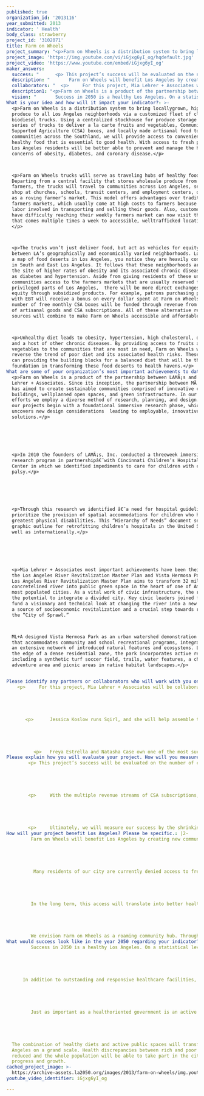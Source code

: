 ```yaml
---
published: true
organization_id: '2013116'
year_submitted: 2013
indicator: ' Health'
body_class: strawberry
project_id: '3102071'
title: Farm on Wheels
project_summary: "<p>Farm on Wheels is a distribution system to bring locally-grown, high quality produce to all Los Angeles neighborhoods via a customized fleet of clean, biodiesel trucks. Using a centralized stockhouse for produce storage and a series of trucks to deliver a la carte fruits and vegetables, Community Supported Agriculture (CSA) boxes, and locally made artisanal food to communities across the Southland, we will provide access to convenient, healthy food that is essential to good health. With access to fresh produce, Los Angeles residents will be better able to prevent and manage the health concerns of obesity, diabetes, and coronary disease.</p>\r\n<p>Farm on Wheels trucks will serve as traveling hubs of healthy food. Departing from a central facility that stores wholesale produce from local farmers, the trucks will travel to communities across Los Angeles, setting up shop at churches, schools, transit centers, and employment centers, operating as a roving farmer’s market. This model offers advantages over traditional farmers markets, which usually come at high costs to farmers because of the labor involved in transporting and selling their goods. Also, customers that have difficulty reaching their weekly farmers market can now visit the truck that comes multiple times a week to accessible, well-trafficked locations.  </p>\r\n<p>The trucks won’t just deliver food, but act as vehicles for equity exchange between LA’s geographically and economically varied neighborhoods. Looking at a map of food deserts in Los Angeles, you notice they are heavily concentrated in South and East Los Angeles. It follows that these neighborhoods are also the site of higher rates of obesity and its associated chronic diseases such as diabetes and hypertension. Aside from giving residents of these underserved communities access to the farmers markets that are usually reserved for more privileged parts of Los Angeles,  there will be more direct exchanges of equity through subsidized products. For example, patrons purchasing produce with EBT will receive a bonus on every dollar spent at Farm on Wheels. Also, a number of free monthly CSA boxes will be funded through revenue from the sale of artisanal goods and CSA subscriptions. All of these alternative revenue sources will combine to make Farm on Wheels accessible and affordable.</p>\r\n<p>Unhealthy diet leads to obesity, hypertension, high cholesterol, diabetes, and a host of other chronic diseases. By providing access to fruits and vegetables to the communities that are most in need, Farm on Wheels will help reverse the trend of poor diet and its associated health risks. These trucks can providing the building blocks for a balanced diet that will be the foundation in transforming these food deserts to health havens.</p>"
project_image: 'https://img.youtube.com/vi/iGjxg6yI_og/hqdefault.jpg'
project_video: 'https://www.youtube.com/embed/iGjxg6yI_og'
maker_answers:
  success: "      <p> This project’s success will be evaluated on the number of customers reached and communities served. Farm on Wheels’ effectiveness is reliant on the trucks being stable food centers in the communities they serve. It is essential for neighborhood residents to be able to rely on Farm on Wheels as a steady source of affordable produce. So, aside from the typical economic measurements of financial sustainability, we will look at metrics such as number of farmer collaborators, high income vs. low income customers, and value above replacement of similarly priced food. By looking at these more informative statistics, we will be able to better serve the communities we engage with.</p>\r\n\r\n      <p>     With the multiple revenue streams of CSA subscriptions, a la carte sales, and catering, Farm on Wheels will have diversified funds to support our mission of providing access to healthy food. The subscriptions themselves will provide a steady, predictable income stream that will allow us to thoughtfully expand to more trucks and more neighborhoods. As we add more trucks and more communities gain access, we will able to better tailor our goods to each individual neighborhood. These types of decisions and details will be informed by the previously mentioned statistics, as well as community surveys outreach.</p>\r\n\r\n      <p>     Ultimately, we will measure our success by the shrinking area of food deserts. It is the ultimate goal of Farm on Wheels to ensure all Angelenos have access to healthy, affordable food, and over time we hope to see the dissipation of all food deserts.</p>"
  description: "       Farm on Wheels will benefit Los Angeles by creating new community hubs that provide Angelenos access to healthy, affordable food. Like farmers markets, each truck will serve as a place for people to have a more hands-on experience with food shopping.  \r\n\r\n        Many residents of our city are currently denied access to fresh produce despite living near some of the most productive and diverse farmlands in the world. A lack of capital, resources, and mobility have combined to create large areas of Los Angeles with few grocery stores and an excess of fast food chains. Farm on Wheels will provide healthy alternatives to the processed foods that dominate low-income areas and give more frequent access to farm fresh produce to those who can’t make it to their weekly farmers market.\r\n\r\n       In the long term, this access will translate into better health outcomes for customers. Steady sources of fruits and vegetables will supplement diets dominated by unhealthy, processed foods. Substituting in these healthy alternatives will help in the fight against obesity, diabetes, and heart disease.\r\n\r\n       We envision Farm on Wheels as a roaming community hub. Through affiliations with community gardens and local farmers, we will facilitate produce exchanges and the sale of low cost goods to encourage community agriculture. Another community benefit will be educational programming that teaches kids the benefits of healthy eating and localized agriculture. All of this activity at the cart will strengthen community bonds and provide new ways for people to connect with food. "
  collaborators: "  <p>     For this project, Mia Lehrer + Associates will be collaborating with Sqirl, and Coolhaus to create an extensive food network that will help supply the best produce and goods for Los Angeles. While we will be handling the design and build of the truck itself, these partners will ensure it stays well stocked.</p>\r\n\r\n     <p>      Jessica Koslow runs Sqirl, and she will help assemble the network of farmers and other food providers to get the best prices for a comprehensive produce stock.</p>\r\n\r\n        <p>   Freya Estrella and Natasha Case own one of the most successful food truck franchises with Coolhaus. They will contribute to Farm on Wheels’ business plan, as well as providing seasonal flavors of their Coolhaus sandwiches.</p>"
  description1: "<p>Farm on Wheels is a product of the partnership between LA-Más and Mia Lehrer + Associates. Since its inception, the partnership between Más and MLA has aimed to create sustainable communities comprised of innovative civic buildings, well-planned open spaces, and green infrastructure. In our combined efforts we employ a diverse method of research, planning, and design. All of our projects begin with a foundational immersive research phase, which uncovers new design considerations - leading to employable, innovative solutions.</p>\r\n\r\n<p>In 2010 the founders of LA-Más, Inc. conducted a three-week immersive research program in partnership\Lwith Cincinnati Children’s Hospital Medical Center in which we identified impediments to care for children with cerebral palsy.</p>\r\n\r\n<p>Through this research we identified \La need for hospital guidelines that prioritize the provision of spatial accommodations for children who had the greatest physical disabilities. This “Hierarchy of Needs” document served as a graphic outline for retrofitting children’s hospitals in the United States as well as internationally.</p>\r\n\r\n<p>Mia Lehrer + Associates most important achievements have been their work on the Los Angeles River Revitalization Master Plan and Vista Hermosa Park. The Los Angeles River Revitalization Master Plan aims to transform 32 miles of concrete-lined river into public green space in the heart of one of America’s most populated cities. As a vital work of civic infrastructure, the river has the potential to integrate a divided city. Key civic leaders joined forces to fund a visionary and technical look at changing the river into a new amenity, a source of socio-economic revitalization and a crucial step towards re-greening the “City of Sprawl.”\r\nML+A designed Vista Hermosa Park as an urban watershed demonstration project that accommodates community and school recreational programs, integrated with an extensive network of introduced natural features and ecosystems. Located at the edge of a dense residential zone, the park incorporates active recreation including a synthetic turf soccer field, trails, water features, a children’s adventure area and picnic areas in native habitat landscapes.</p>\r\n"
  vision: "       Success in 2050 is a healthy Los Angeles. On a statistical level this means lower rates of diabetes, childhood obesity, asthma, and poor cardiac health, but more tangibly, a healthy Los Angeles would offer all its residents an integrated health system that takes into account all factors that influence health. This vision for a holistic health system includes the expansion of health clinics that offer affordable care to prevent minor issues from becoming severe health problems and providing the resources to manage and remediate chronic conditions.\r\n\r\n    In addition to outstanding and responsive healthcare facilities, the city of LA will provide infrastructure that encourages healthy lifestyles. The construction of subways, trains, bike lanes and other transit options has begun to transition the city from its car-centric ways and will contribute to a less polluted environment. Similarly, an increased focus on public green space will ensure children form healthy habits of regular exercise and an active lifestyle. It is essential for the city to provide the infrastructure to promote population health.\r\n\r\n       Just as important as a health-oriented government is an active and motivated citizenry. The year 2050 in Los Angeles will have a completely transformed food landscape.  Localized food sources in the form of large community gardens will empower citizens to grow their own food and free them from a fluctuating food market. Also, community agriculture will encourage a healthy diet centered on fruits and vegetables, as opposed to the current prevalence of processed foods.\r\n\r\nThe combination of healthy diets and active public spaces will transform Los Angeles on a grand scale. Health discrepancies between rich and poor will be reduced and the whole population will be able to take part in the city’s progress and growth. "
What is your idea and how will it impact your indicator?: >-
  <p>Farm on Wheels is a distribution system to bring locallygrown, high quality
  produce to all Los Angeles neighborhoods via a customized fleet of clean,
  biodiesel trucks. Using a centralized stockhouse for produce storage and a
  series of trucks to deliver a la carte fruits and vegetables, Community
  Supported Agriculture (CSA) boxes, and locally made artisanal food to
  communities across the Southland, we will provide access to convenient,
  healthy food that is essential to good health. With access to fresh produce,
  Los Angeles residents will be better able to prevent and manage the health
  concerns of obesity, diabetes, and coronary disease.</p>



  <p>Farm on Wheels trucks will serve as traveling hubs of healthy food.
  Departing from a central facility that stores wholesale produce from local
  farmers, the trucks will travel to communities across Los Angeles, setting up
  shop at churches, schools, transit centers, and employment centers, operating
  as a roving farmer’s market. This model offers advantages over traditional
  farmers markets, which usually come at high costs to farmers because of the
  labor involved in transporting and selling their goods. Also, customers that
  have difficulty reaching their weekly farmers market can now visit the truck
  that comes multiple times a week to accessible, welltrafficked locations. 
  </p>



  <p>The trucks won’t just deliver food, but act as vehicles for equity exchange
  between LA’s geographically and economically varied neighborhoods. Looking at
  a map of food deserts in Los Angeles, you notice they are heavily concentrated
  in South and East Los Angeles. It follows that these neighborhoods are also
  the site of higher rates of obesity and its associated chronic diseases such
  as diabetes and hypertension. Aside from giving residents of these underserved
  communities access to the farmers markets that are usually reserved for more
  privileged parts of Los Angeles,  there will be more direct exchanges of
  equity through subsidized products. For example, patrons purchasing produce
  with EBT will receive a bonus on every dollar spent at Farm on Wheels. Also, a
  number of free monthly CSA boxes will be funded through revenue from the sale
  of artisanal goods and CSA subscriptions. All of these alternative revenue
  sources will combine to make Farm on Wheels accessible and affordable.</p>



  <p>Unhealthy diet leads to obesity, hypertension, high cholesterol, diabetes,
  and a host of other chronic diseases. By providing access to fruits and
  vegetables to the communities that are most in need, Farm on Wheels will help
  reverse the trend of poor diet and its associated health risks. These trucks
  can providing the building blocks for a balanced diet that will be the
  foundation in transforming these food deserts to health havens.</p>
What are some of your organization’s most important achievements to date?: >+
  <p>Farm on Wheels is a product of the partnership between LAMÃ¡s and Mia
  Lehrer + Associates. Since its inception, the partnership between MÃ¡s and MLA
  has aimed to create sustainable communities comprised of innovative civic
  buildings, wellplanned open spaces, and green infrastructure. In our combined
  efforts we employ a diverse method of research, planning, and design. All of
  our projects begin with a foundational immersive research phase, which
  uncovers new design considerations  leading to employable, innovative
  solutions.</p>






  <p>In 2010 the founders of LAMÃ¡s, Inc. conducted a threeweek immersive
  research program in partnershipâ€¨with Cincinnati Children’s Hospital Medical
  Center in which we identified impediments to care for children with cerebral
  palsy.</p>






  <p>Through this research we identified â€¨a need for hospital guidelines that
  prioritize the provision of spatial accommodations for children who had the
  greatest physical disabilities. This “Hierarchy of Needs” document served as a
  graphic outline for retrofitting children’s hospitals in the United States as
  well as internationally.</p>






  <p>Mia Lehrer + Associates most important achievements have been their work on
  the Los Angeles River Revitalization Master Plan and Vista Hermosa Park. The
  Los Angeles River Revitalization Master Plan aims to transform 32 miles of
  concretelined river into public green space in the heart of one of America’s
  most populated cities. As a vital work of civic infrastructure, the river has
  the potential to integrate a divided city. Key civic leaders joined forces to
  fund a visionary and technical look at changing the river into a new amenity,
  a source of socioeconomic revitalization and a crucial step towards regreening
  the “City of Sprawl.”



  ML+A designed Vista Hermosa Park as an urban watershed demonstration project
  that accommodates community and school recreational programs, integrated with
  an extensive network of introduced natural features and ecosystems. Located at
  the edge of a dense residential zone, the park incorporates active recreation
  including a synthetic turf soccer field, trails, water features, a children’s
  adventure area and picnic areas in native habitat landscapes.</p>


Please identify any partners or collaborators who will work with you on this project.: |2-
    <p>     For this project, Mia Lehrer + Associates will be collaborating with Sqirl, and Coolhaus to create an extensive food network that will help supply the best produce and goods for Los Angeles. While we will be handling the design and build of the truck itself, these partners will ensure it stays well stocked.</p>





       <p>      Jessica Koslow runs Sqirl, and she will help assemble the network of farmers and other food providers to get the best prices for a comprehensive produce stock.</p>





          <p>   Freya Estrella and Natasha Case own one of the most successful food truck franchises with Coolhaus. They will contribute to Farm on Wheels’ business plan, as well as providing seasonal flavors of their Coolhaus sandwiches.</p>
Please explain how you will evaluate your project. How will you measure success?: |2-
        <p> This project’s success will be evaluated on the number of customers reached and communities served. Farm on Wheels’ effectiveness is reliant on the trucks being stable food centers in the communities they serve. It is essential for neighborhood residents to be able to rely on Farm on Wheels as a steady source of affordable produce. So, aside from the typical economic measurements of financial sustainability, we will look at metrics such as number of farmer collaborators, high income vs. low income customers, and value above replacement of similarly priced food. By looking at these more informative statistics, we will be able to better serve the communities we engage with.</p>





        <p>     With the multiple revenue streams of CSA subscriptions, a la carte sales, and catering, Farm on Wheels will have diversified funds to support our mission of providing access to healthy food. The subscriptions themselves will provide a steady, predictable income stream that will allow us to thoughtfully expand to more trucks and more neighborhoods. As we add more trucks and more communities gain access, we will able to better tailor our goods to each individual neighborhood. These types of decisions and details will be informed by the previously mentioned statistics, as well as community surveys outreach.</p>





        <p>     Ultimately, we will measure our success by the shrinking area of food deserts. It is the ultimate goal of Farm on Wheels to ensure all Angelenos have access to healthy, affordable food, and over time we hope to see the dissipation of all food deserts.</p>
How will your project benefit Los Angeles? Please be specific.: |2-
         Farm on Wheels will benefit Los Angeles by creating new community hubs that provide Angelenos access to healthy, affordable food. Like farmers markets, each truck will serve as a place for people to have a more handson experience with food shopping.  





          Many residents of our city are currently denied access to fresh produce despite living near some of the most productive and diverse farmlands in the world. A lack of capital, resources, and mobility have combined to create large areas of Los Angeles with few grocery stores and an excess of fast food chains. Farm on Wheels will provide healthy alternatives to the processed foods that dominate lowincome areas and give more frequent access to farm fresh produce to those who can’t make it to their weekly farmers market.





         In the long term, this access will translate into better health outcomes for customers. Steady sources of fruits and vegetables will supplement diets dominated by unhealthy, processed foods. Substituting in these healthy alternatives will help in the fight against obesity, diabetes, and heart disease.





         We envision Farm on Wheels as a roaming community hub. Through affiliations with community gardens and local farmers, we will facilitate produce exchanges and the sale of low cost goods to encourage community agriculture. Another community benefit will be educational programming that teaches kids the benefits of healthy eating and localized agriculture. All of this activity at the cart will strengthen community bonds and provide new ways for people to connect with food. 
What would success look like in the year 2050 regarding your indicator?: >2-
         Success in 2050 is a healthy Los Angeles. On a statistical level this means lower rates of diabetes, childhood obesity, asthma, and poor cardiac health, but more tangibly, a healthy Los Angeles would offer all its residents an integrated health system that takes into account all factors that influence health. This vision for a holistic health system includes the expansion of health clinics that offer affordable care to prevent minor issues from becoming severe health problems and providing the resources to manage and remediate chronic conditions.





      In addition to outstanding and responsive healthcare facilities, the city of LA will provide infrastructure that encourages healthy lifestyles. The construction of subways, trains, bike lanes and other transit options has begun to transition the city from its carcentric ways and will contribute to a less polluted environment. Similarly, an increased focus on public green space will ensure children form healthy habits of regular exercise and an active lifestyle. It is essential for the city to provide the infrastructure to promote population health.





         Just as important as a healthoriented government is an active and motivated citizenry. The year 2050 in Los Angeles will have a completely transformed food landscape.  Localized food sources in the form of large community gardens will empower citizens to grow their own food and free them from a fluctuating food market. Also, community agriculture will encourage a healthy diet centered on fruits and vegetables, as opposed to the current prevalence of processed foods.





  The combination of healthy diets and active public spaces will transform Los
  Angeles on a grand scale. Health discrepancies between rich and poor will be
  reduced and the whole population will be able to take part in the city’s
  progress and growth. 
cached_project_image: >-
  https://archive-assets.la2050.org/images/2013/farm-on-wheels/img.youtube.com/vi/iGjxg6yI_og/hqdefault.jpg
youtube_video_identifier: iGjxg6yI_og

---
```

